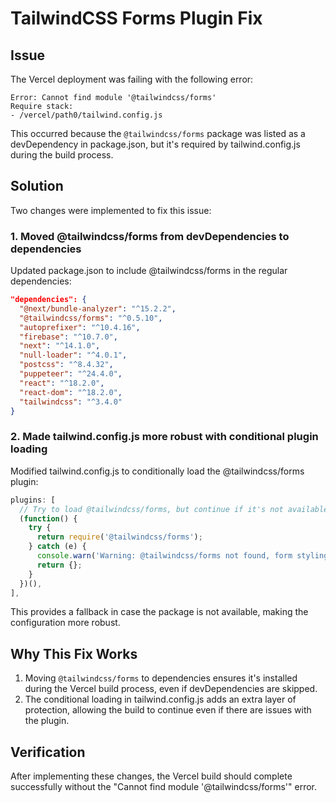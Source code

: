 # TailwindCSS Forms Plugin Fix

## Issue

The Vercel deployment was failing with the following error:

```
Error: Cannot find module '@tailwindcss/forms'
Require stack:
- /vercel/path0/tailwind.config.js
```

This occurred because the `@tailwindcss/forms` package was listed as a devDependency in package.json, but it's required by tailwind.config.js during the build process.

## Solution

Two changes were implemented to fix this issue:

### 1. Moved @tailwindcss/forms from devDependencies to dependencies

Updated package.json to include @tailwindcss/forms in the regular dependencies:

```json
"dependencies": {
  "@next/bundle-analyzer": "^15.2.2",
  "@tailwindcss/forms": "^0.5.10",
  "autoprefixer": "^10.4.16",
  "firebase": "^10.7.0",
  "next": "^14.1.0",
  "null-loader": "^4.0.1",
  "postcss": "^8.4.32",
  "puppeteer": "^24.4.0",
  "react": "^18.2.0",
  "react-dom": "^18.2.0",
  "tailwindcss": "^3.4.0"
}
```

### 2. Made tailwind.config.js more robust with conditional plugin loading

Modified tailwind.config.js to conditionally load the @tailwindcss/forms plugin:

```javascript
plugins: [
  // Try to load @tailwindcss/forms, but continue if it's not available
  (function() {
    try {
      return require('@tailwindcss/forms');
    } catch (e) {
      console.warn('Warning: @tailwindcss/forms not found, form styling disabled');
      return {};
    }
  })(),
],
```

This provides a fallback in case the package is not available, making the configuration more robust.

## Why This Fix Works

1. Moving `@tailwindcss/forms` to dependencies ensures it's installed during the Vercel build process, even if devDependencies are skipped.
2. The conditional loading in tailwind.config.js adds an extra layer of protection, allowing the build to continue even if there are issues with the plugin.

## Verification

After implementing these changes, the Vercel build should complete successfully without the "Cannot find module '@tailwindcss/forms'" error.
